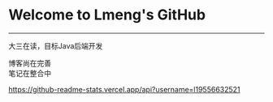 # Welcome to Lmeng's GitHub
---
大三在读，目标Java后端开发


博客尚在完善
<br>
笔记在整合中
<br>


https://github-readme-stats.vercel.app/api?username=l19556632521
